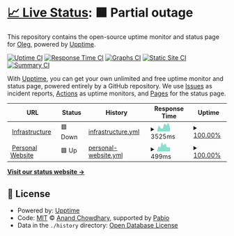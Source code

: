 # [📈 Live Status](https://olegnsv.github.io/webstatus): <!--live status--> **🟧 Partial outage**

This repository contains the open-source uptime monitor and status page for [Oleg](https://olegnsv.github.io/webstatus), powered by [Upptime](https://github.com/upptime/upptime).

[![Uptime CI](https://github.com/olegnsv/webstatus/workflows/Uptime%20CI/badge.svg)](https://github.com/olegnsv/webstatus/actions?query=workflow%3A%22Uptime+CI%22)
[![Response Time CI](https://github.com/olegnsv/webstatus/workflows/Response%20Time%20CI/badge.svg)](https://github.com/olegnsv/webstatus/actions?query=workflow%3A%22Response+Time+CI%22)
[![Graphs CI](https://github.com/olegnsv/webstatus/workflows/Graphs%20CI/badge.svg)](https://github.com/olegnsv/webstatus/actions?query=workflow%3A%22Graphs+CI%22)
[![Static Site CI](https://github.com/olegnsv/webstatus/workflows/Static%20Site%20CI/badge.svg)](https://github.com/olegnsv/webstatus/actions?query=workflow%3A%22Static+Site+CI%22)
[![Summary CI](https://github.com/olegnsv/webstatus/workflows/Summary%20CI/badge.svg)](https://github.com/olegnsv/webstatus/actions?query=workflow%3A%22Summary+CI%22)

With [Upptime](https://upptime.js.org), you can get your own unlimited and free uptime monitor and status page, powered entirely by a GitHub repository. We use [Issues](https://github.com/olegnsv/webstatus/issues) as incident reports, [Actions](https://github.com/olegnsv/webstatus/actions) as uptime monitors, and [Pages](https://olegnsv.github.io/webstatus) for the status page.

<!--start: status pages-->
<!-- This summary is generated by Upptime (https://github.com/upptime/upptime) -->
<!-- Do not edit this manually, your changes will be overwritten -->
<!-- prettier-ignore -->
| URL | Status | History | Response Time | Uptime |
| --- | ------ | ------- | ------------- | ------ |
| <img alt="" src="https://icons.duckduckgo.com/ip3/auth.mikonet.org.ico" height="13"> [Infrastructure](https://auth.mikonet.org) | 🟥 Down | [infrastructure.yml](https://github.com/olegnsv/webstatus/commits/HEAD/history/infrastructure.yml) | <details><summary><img alt="Response time graph" src="./graphs/infrastructure/response-time-week.png" height="20"> 3525ms</summary><br><a href="https://olegnsv.github.io/webstatus/history/infrastructure"><img alt="Response time 3171" src="https://img.shields.io/endpoint?url=https%3A%2F%2Fraw.githubusercontent.com%2Folegnsv%2Fwebstatus%2FHEAD%2Fapi%2Finfrastructure%2Fresponse-time.json"></a><br><a href="https://olegnsv.github.io/webstatus/history/infrastructure"><img alt="24-hour response time 1683" src="https://img.shields.io/endpoint?url=https%3A%2F%2Fraw.githubusercontent.com%2Folegnsv%2Fwebstatus%2FHEAD%2Fapi%2Finfrastructure%2Fresponse-time-day.json"></a><br><a href="https://olegnsv.github.io/webstatus/history/infrastructure"><img alt="7-day response time 3525" src="https://img.shields.io/endpoint?url=https%3A%2F%2Fraw.githubusercontent.com%2Folegnsv%2Fwebstatus%2FHEAD%2Fapi%2Finfrastructure%2Fresponse-time-week.json"></a><br><a href="https://olegnsv.github.io/webstatus/history/infrastructure"><img alt="30-day response time 3171" src="https://img.shields.io/endpoint?url=https%3A%2F%2Fraw.githubusercontent.com%2Folegnsv%2Fwebstatus%2FHEAD%2Fapi%2Finfrastructure%2Fresponse-time-month.json"></a><br><a href="https://olegnsv.github.io/webstatus/history/infrastructure"><img alt="1-year response time 3171" src="https://img.shields.io/endpoint?url=https%3A%2F%2Fraw.githubusercontent.com%2Folegnsv%2Fwebstatus%2FHEAD%2Fapi%2Finfrastructure%2Fresponse-time-year.json"></a></details> | <details><summary><a href="https://olegnsv.github.io/webstatus/history/infrastructure">100.00%</a></summary><a href="https://olegnsv.github.io/webstatus/history/infrastructure"><img alt="All-time uptime 99.71%" src="https://img.shields.io/endpoint?url=https%3A%2F%2Fraw.githubusercontent.com%2Folegnsv%2Fwebstatus%2FHEAD%2Fapi%2Finfrastructure%2Fuptime.json"></a><br><a href="https://olegnsv.github.io/webstatus/history/infrastructure"><img alt="24-hour uptime 100.00%" src="https://img.shields.io/endpoint?url=https%3A%2F%2Fraw.githubusercontent.com%2Folegnsv%2Fwebstatus%2FHEAD%2Fapi%2Finfrastructure%2Fuptime-day.json"></a><br><a href="https://olegnsv.github.io/webstatus/history/infrastructure"><img alt="7-day uptime 100.00%" src="https://img.shields.io/endpoint?url=https%3A%2F%2Fraw.githubusercontent.com%2Folegnsv%2Fwebstatus%2FHEAD%2Fapi%2Finfrastructure%2Fuptime-week.json"></a><br><a href="https://olegnsv.github.io/webstatus/history/infrastructure"><img alt="30-day uptime 99.71%" src="https://img.shields.io/endpoint?url=https%3A%2F%2Fraw.githubusercontent.com%2Folegnsv%2Fwebstatus%2FHEAD%2Fapi%2Finfrastructure%2Fuptime-month.json"></a><br><a href="https://olegnsv.github.io/webstatus/history/infrastructure"><img alt="1-year uptime 99.71%" src="https://img.shields.io/endpoint?url=https%3A%2F%2Fraw.githubusercontent.com%2Folegnsv%2Fwebstatus%2FHEAD%2Fapi%2Finfrastructure%2Fuptime-year.json"></a></details>
| <img alt="" src="https://icons.duckduckgo.com/ip3/olegns.space.ico" height="13"> [Personal Website](https://olegns.space) | 🟩 Up | [personal-website.yml](https://github.com/olegnsv/webstatus/commits/HEAD/history/personal-website.yml) | <details><summary><img alt="Response time graph" src="./graphs/personal-website/response-time-week.png" height="20"> 499ms</summary><br><a href="https://olegnsv.github.io/webstatus/history/personal-website"><img alt="Response time 543" src="https://img.shields.io/endpoint?url=https%3A%2F%2Fraw.githubusercontent.com%2Folegnsv%2Fwebstatus%2FHEAD%2Fapi%2Fpersonal-website%2Fresponse-time.json"></a><br><a href="https://olegnsv.github.io/webstatus/history/personal-website"><img alt="24-hour response time 363" src="https://img.shields.io/endpoint?url=https%3A%2F%2Fraw.githubusercontent.com%2Folegnsv%2Fwebstatus%2FHEAD%2Fapi%2Fpersonal-website%2Fresponse-time-day.json"></a><br><a href="https://olegnsv.github.io/webstatus/history/personal-website"><img alt="7-day response time 499" src="https://img.shields.io/endpoint?url=https%3A%2F%2Fraw.githubusercontent.com%2Folegnsv%2Fwebstatus%2FHEAD%2Fapi%2Fpersonal-website%2Fresponse-time-week.json"></a><br><a href="https://olegnsv.github.io/webstatus/history/personal-website"><img alt="30-day response time 543" src="https://img.shields.io/endpoint?url=https%3A%2F%2Fraw.githubusercontent.com%2Folegnsv%2Fwebstatus%2FHEAD%2Fapi%2Fpersonal-website%2Fresponse-time-month.json"></a><br><a href="https://olegnsv.github.io/webstatus/history/personal-website"><img alt="1-year response time 543" src="https://img.shields.io/endpoint?url=https%3A%2F%2Fraw.githubusercontent.com%2Folegnsv%2Fwebstatus%2FHEAD%2Fapi%2Fpersonal-website%2Fresponse-time-year.json"></a></details> | <details><summary><a href="https://olegnsv.github.io/webstatus/history/personal-website">100.00%</a></summary><a href="https://olegnsv.github.io/webstatus/history/personal-website"><img alt="All-time uptime 100.00%" src="https://img.shields.io/endpoint?url=https%3A%2F%2Fraw.githubusercontent.com%2Folegnsv%2Fwebstatus%2FHEAD%2Fapi%2Fpersonal-website%2Fuptime.json"></a><br><a href="https://olegnsv.github.io/webstatus/history/personal-website"><img alt="24-hour uptime 100.00%" src="https://img.shields.io/endpoint?url=https%3A%2F%2Fraw.githubusercontent.com%2Folegnsv%2Fwebstatus%2FHEAD%2Fapi%2Fpersonal-website%2Fuptime-day.json"></a><br><a href="https://olegnsv.github.io/webstatus/history/personal-website"><img alt="7-day uptime 100.00%" src="https://img.shields.io/endpoint?url=https%3A%2F%2Fraw.githubusercontent.com%2Folegnsv%2Fwebstatus%2FHEAD%2Fapi%2Fpersonal-website%2Fuptime-week.json"></a><br><a href="https://olegnsv.github.io/webstatus/history/personal-website"><img alt="30-day uptime 100.00%" src="https://img.shields.io/endpoint?url=https%3A%2F%2Fraw.githubusercontent.com%2Folegnsv%2Fwebstatus%2FHEAD%2Fapi%2Fpersonal-website%2Fuptime-month.json"></a><br><a href="https://olegnsv.github.io/webstatus/history/personal-website"><img alt="1-year uptime 100.00%" src="https://img.shields.io/endpoint?url=https%3A%2F%2Fraw.githubusercontent.com%2Folegnsv%2Fwebstatus%2FHEAD%2Fapi%2Fpersonal-website%2Fuptime-year.json"></a></details>

<!--end: status pages-->

[**Visit our status website →**](https://olegnsv.github.io/webstatus)

## 📄 License

- Powered by: [Upptime](https://github.com/upptime/upptime)
- Code: [MIT](./LICENSE) © [Anand Chowdhary](https://anandchowdhary.com), supported by [Pabio](https://pabio.com)
- Data in the `./history` directory: [Open Database License](https://opendatacommons.org/licenses/odbl/1-0/)
